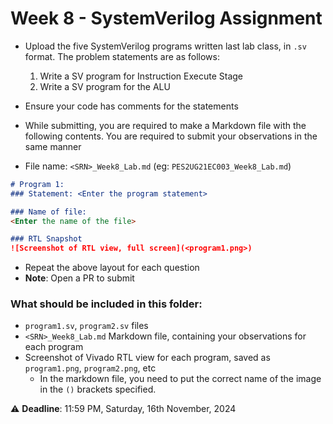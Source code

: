 # Week 8 - SystemVerilog Assignment
- Upload the five SystemVerilog programs written last lab class, in `.sv` format. The problem statements are as follows:
	1. Write a SV program for Instruction Execute Stage
	2. Write a SV program for the ALU
- Ensure your code has comments for the statements
- While submitting, you are required to make a Markdown file with the following contents. You are required to submit your observations in the same manner

- File name: `<SRN>_Week8_Lab.md` (eg: `PES2UG21EC003_Week8_Lab.md`)
```markdown
# Program 1: 
### Statement: <Enter the program statement>

### Name of file:
<Enter the name of the file>

### RTL Snapshot
![Screenshot of RTL view, full screen](<program1.png>)
```

- Repeat the above layout for each question
- **Note**: Open a PR to submit

### What should be included in this folder:
- `program1.sv`, `program2.sv` files
- `<SRN>_Week8_Lab.md` Markdown file, containing your observations for each program
- Screenshot of Vivado RTL view for each program, saved as `program1.png`, `program2.png`, etc
	- In the markdown file, you need to put the correct name of the image in the `()` brackets specified.

:warning: **Deadline**: 11:59 PM, Saturday, 16th November, 2024